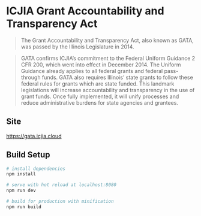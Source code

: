 # ICJIA Grant Accountability and Transparency Act

> The Grant Accountability and Transparency Act, also known as GATA, was passed by the Illinois Legislature in 2014.

> GATA confirms ICJIA’s commitment to the Federal Uniform Guidance 2 CFR 200, which went into effect in December 2014. The Uniform Guidance already applies to all federal grants and federal pass-through funds. GATA also requires Illinois’ state grants to follow these federal rules for grants which are state funded. This landmark legislations will increase accountability and transparency in the use of grant funds. Once fully implemented, it will unify processes and reduce administrative burdens for state agencies and grantees.


## Site

https://gata.icjia.cloud

## Build Setup

``` bash
# install dependencies
npm install

# serve with hot reload at localhost:8080
npm run dev

# build for production with minification
npm run build
```
